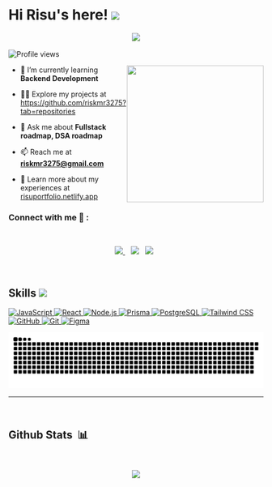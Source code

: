 <h1> Hi Risu's here! <img src = "https://raw.githubusercontent.com/MartinHeinz/MartinHeinz/master/wave.gif" width = 40px> </h1>
<p align='center'>
<img src="https://readme-typing-svg.herokuapp.com?color=%2336BCF7&size=25&center=true&vCenter=true&width=433&height=75&lines=I'm+Risu;Aspiring+Fullstack+Developer;Backend+Development+Enthusiast;DSA+%26+NEXTjs+LEARNER">
</p>

<img src="https://komarev.com/ghpvc/?username=risu&label=Profile%20views&color=0047AB&style=plastic?" alt="Profile views" height="25px" width="160px"/>

<img align="right" src="https://media.giphy.com/media/QvpqTCiEcwtvx6wwJK/giphy.gif" width="270" height="270" frameBorder="0" class="giphy-embed" allowFullScreen></img>

- 🌱 I’m currently learning **Backend Development**

- 👨‍💻 Explore my projects at https://github.com/riskmr3275?tab=repositories

- 💬 Ask me about **Fullstack roadmap, DSA roadmap**

- 📫 Reach me at **riskmr3275@gmail.com**

- 📄 Learn more about my experiences at [risuportfolio.netlify.app](#)

### Connect with me 🔗 :
<br>
<p align='center'>
<a href="mailto:riskmr3275@gmail.com" target="_blank">
<img src="https://img.shields.io/badge/Gmail-D14836?style=for-the-badge&logo=gmail&logoColor=white">
</a>&nbsp;&nbsp;
<a href="https://www.instagram.com/risu_gupta_701" target="_blank">
<img src="https://img.shields.io/badge/Instagram-%23E4405F.svg?style=for-the-badge&logo=Instagram&logoColor=white"></a>&nbsp;&nbsp;
<a href="https://www.linkedin.com/in/risudevnodejs" target="_blank">
<img src="https://img.shields.io/badge/linkedin-%230077B5.svg?style=for-the-badge&logo=linkedin&logoColor=white"></a>&nbsp;&nbsp;
</p>
<br>

## Skills <img src="https://media2.giphy.com/media/QssGEmpkyEOhBCb7e1/giphy.gif" width="32px">

<!-- Programming Languages -->
<a href="https://developer.mozilla.org/en-US/docs/Web/JavaScript" target="_blank">
  <img alt="JavaScript" src="https://img.shields.io/badge/JavaScript-F7DF1E?style=for-the-badge&logo=javascript&logoColor=black">
</a>

<!-- Web Development -->
<a href="https://reactjs.org/" target="_blank">
  <img alt="React" src="https://img.shields.io/badge/React-61DAFB?style=for-the-badge&logo=react&logoColor=black">
</a>

<a href="https://nodejs.org/" target="_blank">
  <img alt="Node.js" src="https://img.shields.io/badge/Node.js-339933?style=for-the-badge&logo=node.js&logoColor=white">
</a>

<!-- Backend and Databases -->
<a href="https://www.prisma.io/" target="_blank">
  <img alt="Prisma" src="https://img.shields.io/badge/Prisma-3982CE?style=for-the-badge&logo=prisma&logoColor=white">
</a>

<a href="https://www.postgresql.org/" target="_blank">
  <img alt="PostgreSQL" src="https://img.shields.io/badge/PostgreSQL-336791?style=for-the-badge&logo=postgresql&logoColor=white">
</a>

<!-- Frontend Frameworks/Libraries -->
<a href="https://tailwindcss.com/" target="_blank">
  <img alt="Tailwind CSS" src="https://img.shields.io/badge/Tailwind_CSS-38B2AC?style=for-the-badge&logo=tailwind-css&logoColor=white">
</a>

<!-- Version Control and Collaboration -->
<a href="https://github.com/" target="_blank">
  <img alt="GitHub" src="https://img.shields.io/badge/GitHub-181717?style=for-the-badge&logo=github&logoColor=white">
</a>

<a href="https://git-scm.com/" target="_blank">
  <img alt="Git" src="https://img.shields.io/badge/Git-F05032?style=for-the-badge&logo=git&logoColor=white">
</a>

<!-- Design Tools -->
<a href="https://www.figma.com/" target="_blank">
  <img alt="Figma" src="https://img.shields.io/badge/Figma-F24E1E?style=for-the-badge&logo=figma&logoColor=white">
</a>

<!-- Tools and Platforms -->
![snake gif](https://github.com/TekyaygilFethi/TekyaygilFethi/blob/output/github-contribution-grid-snake.svg)

<hr><br>

## Github Stats &nbsp;📊
<br>
<p align='center'>
<img src="https://github-readme-stats.vercel.app/api?username=risu&show_icons=true&theme=github_dark">
</p>
 <br>

 

